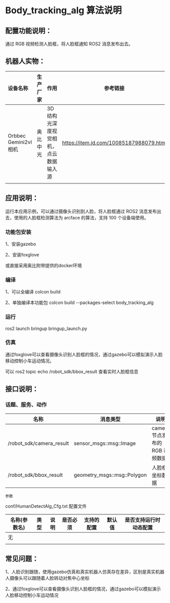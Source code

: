 # Body_tracking_alg 算法说明

## 配置功能说明：

通过 RGB 视频检测人脸框，将人脸框通知 ROS2 消息发布出去。

## 机器人实物：

| 设备名称             | 生产厂家 | 作用                                 | 参考链接                                |
| :------------------- | -------- | ------------------------------------ | --------------------------------------- |
| Orbbec Gemini2vl相机 | 奥比中光 | 3D结构光深度视觉相机，点云数据输入源 | https://item.jd.com/10085187988079.html |
|                      |          |                                      |                                         |

## 应用说明：

运行本应用示例，可以通过摄像头识别到人脸，将人脸框通过 ROS2 消息发布出去，使用的人脸框检测算法为 arcface 的算法，支持 100 个设备端使用。

### 功能包安装

1、安装gazebo

2、安装foxglove

或直接采用奥比附带提供的docker环境

### 编译

1、可以全编译 colcon build

2、单独编译本功能包 colcon build --packages-select body_tracking_alg

### 运行

ros2 launch bringup bringup_launch.py

### 仿真

通过foxglove可以查看摄像头识别人脸框的情况，通过gazebo可以模拟演示人脸移动控制小车运动情况。

可以 ros2 topic echo /robot_sdk/bbox_result 查看实时人脸框信息

## 接口说明：

### 话题、服务、动作

| 名称                     | 消息类型                    | 说明                           | 发起端      | 接收端             |
| ------------------------ | --------------------------- | ------------------------------ | ----------- | ------------------ |
| /robot_sdk/camera_result | sensor_msgs::msg::Image     | camera 节点发布的 RGB 视频数据 | camera 节点 | 本模块             |
| /robot_sdk/bbox_result   | geometry_msgs::msg::Polygon | 人脸框坐标数据                 | 本模块      | body_tracking 节点 |

    参数

conf/HumanDetectAlg_Cfg.txt 配置文件

| 名称(参数名) | 类型 | 说明 | 是否必须 | 支持的配置 | 默认值 | 是否支持运行时动态配置 |
| ------------ | ---- | ---- | -------- | ---------- | ------ | ---------------------- |
| 无           |      |      |          |            |        |                        |
|              |      |      |          |            |        |                        |

## 常见问题：

1、人脸识别跟随，使用gazebo仿真和真实机器人仿真存在差异，区别是真实机器人摄像头可以跟随着人脸转动对焦中心坐标

2、通过foxglove可以查看摄像头识别人脸框的情况，通过gazebo可以模拟演示人脸移动控制小车运动情况
